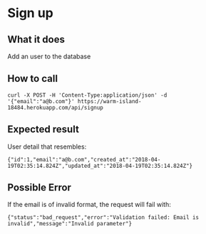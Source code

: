 # Sign up

## What it does

Add an user to the database

## How to call

```
curl -X POST -H 'Content-Type:application/json' -d '{"email":"a@b.com"}' https://warm-island-18484.herokuapp.com/api/signup
```

## Expected result

User detail that resembles:

```{"id":1,"email":"a@b.com","created_at":"2018-04-19T02:35:14.824Z","updated_at":"2018-04-19T02:35:14.824Z"}```

## Possible Error

If the email is of invalid format, the request will fail with:

```{"status":"bad_request","error":"Validation failed: Email is invalid","message":"Invalid parameter"}```
